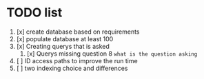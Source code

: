 # TODO list

1. [x] create database based on requirements
2. [x] populate database at least 100
3. [x] Creating querys that is asked
    1. [x] Querys missing question 8 `what is the question asking`
4. [ ] ID access paths to improve the run time
5. [ ] two indexing choice and differences